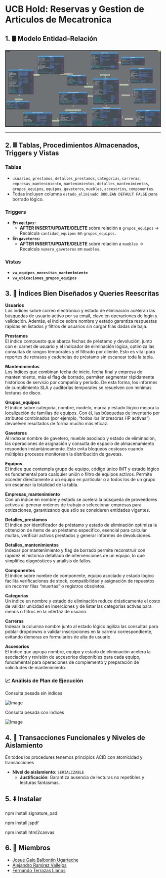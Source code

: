 # UCB Hold: Reservas y Gestion de Articulos de Mecatronica

## 1. 🛢️ Modelo Entidad–Relación

![Image](/Images/bd.png)

---

## 2. 𝄜 Tablas, Procedimientos Almacenados, Triggers y Vistas

### Tablas

- `usuarios`, `prestamos`, `detalles_prestamos`, `categorias`, `carreras`, `empresas_mantenimiento`, `mantenimientos`, `detalles_mantenimientos`, `grupos_equipos`, `equipos`, `gaveteros`, `muebles`, `accesorios`, `componentes`.
- Todas incluyen columna `estado_eliminado BOOLEAN DEFAULT FALSE` para borrado lógico.

### Triggers

- **En `equipos`:**
  - **AFTER INSERT/UPDATE/DELETE** sobre relación a `grupos_equipos` → Recalcula `cantidad_equipos` en `grupos_equipos`.
- **En `gaveteros`:**
  - **AFTER INSERT/UPDATE/DELETE** sobre relación a `muebles` → Recalcula `numero_gaveteros` en `muebles`.

### Vistas

- **`vw_equipos_necesitan_mantenimiento`**
- **`vw_ubicaciones_grupos_equipos`**

## 3. 🔗 Índices Bien Diseñados y Queries Reescritas

**Usuarios**  
Los índices sobre correo electrónico y estado de eliminación aceleran las búsquedas de usuario activo por su email, clave en operaciones de login y validación. Además, el índice sobre nombre y estado garantiza respuestas rápidas en listados y filtros de usuarios sin cargar filas dadas de baja.

**Prestamos**  
El índice compuesto que abarca fechas de préstamo y devolución, junto con el carnet de usuario y el indicador de eliminación lógica, optimiza las consultas de rangos temporales y el filtrado por cliente. Esto es vital para reportes de retrasos y cadencias de préstamo sin escanear toda la tabla.

**Mantenimientos**  
Los índices que combinan fecha de inicio, fecha final y empresa de mantenimiento, más el flag de borrado, permiten segmentar rápidamente históricos de servicio por compañía y período. De esta forma, los informes de cumplimiento SLA y auditorías temporales se resuelven con mínimas lecturas de disco.

**Grupos_equipos**  
El índice sobre categoría, nombre, modelo, marca y estado lógico mejora la localización de familias de equipos. Con él, las búsquedas de inventario por atributos combinados (por ejemplo, “todos los impresoras HP activas”) devuelven resultados de forma mucho más eficaz.

**Gaveteros**  
Al indexar nombre de gavetero, mueble asociado y estado de eliminación, las operaciones de asignación y consulta de espacio de almacenamiento responden instantáneamente. Esto evita bloqueos costosos cuando múltiples procesos monitorean la distribución de gavetas.

**Equipos**  
El índice que contempla grupo de equipo, código único IMT y estado lógico es fundamental para cualquier unión o filtro de equipos activos. Permite acceder directamente a un equipo en particular o a todos los de un grupo sin escanear la totalidad de la tabla.

**Empresas_mantenimiento**  
Con un índice en nombre y estado se acelera la búsqueda de proveedores activos al generar ordenes de trabajo o seleccionar empresas para cotizaciones, garantizando que sólo se consideren entidades vigentes.

**Detalles_prestamos**  
El índice por identificador de préstamo y estado de eliminación optimiza la obtención de ítems de un préstamo específico, esencial para calcular multas, verificar activos prestados y generar informes de devoluciones.

**Detalles_mantenimientos**  
Indexar por mantenimiento y flag de borrado permite reconstruir con rapidez el histórico detallado de intervenciones de un equipo, lo que simplifica diagnósticos y análisis de fallos.

**Componentes**  
El índice sobre nombre de componente, equipo asociado y estado lógico facilita verificaciones de stock, compatibilidad y asignación de repuestos sin recorrer filas “muertas” o registros obsoletos.

**Categorias**  
Un índice en nombre y estado de eliminación reduce drásticamente el costo de validar unicidad en inserciones y de listar las categorías activas para menús o filtros en la interfaz de usuario.

**Carreras**  
Indexar la columna nombre junto al estado lógico agiliza las consultas para poblar dropdowns o validar inscripciones en la carrera correspondiente, evitando demoras en formularios de alta de usuario.

**Accesorios**  
El índice que agrupa nombre, equipo y estado de eliminación acelera la asociación y revisión de accesorios disponibles para cada equipo, fundamental para operaciones de complemento y preparación de solicitudes de mantenimiento.

### 📈 Análisis de Plan de Ejecución

Consulta pesada sin indices

![Image](https://github.com/user-attachments/assets/90820cbc-6f9d-4186-8b0d-4777f01e61f9)

Consulta pesada con indices

![Image](https://github.com/user-attachments/assets/102805fd-879f-4817-845c-df516831b876)

## 4. 🚀 Transacciones Funcionales y Niveles de Aislamiento

En todos los procedures tenemos principios ACID con atomicidad y transacciones

- **Nivel de aislamiento**: `SERIALIZABLE`
  - **Justificación**: Garantiza ausencia de lecturas no repetibles y lecturas fantasmas.

## 5. ⬇️ Instalar

npm install signature_pad

npm install jspdf

npm install html2canvas


## 6. 👥 Miembros

- [Josue Galo Balbontin Ugarteche](https://github.com/josue-balbontin)
- [Alejandro Ramirez Vallejos](https://github.com/alejandroramirezvallejos)
- [Fernando Terrazas Llanos](https://github.com/FernandoTerrazasLl)
